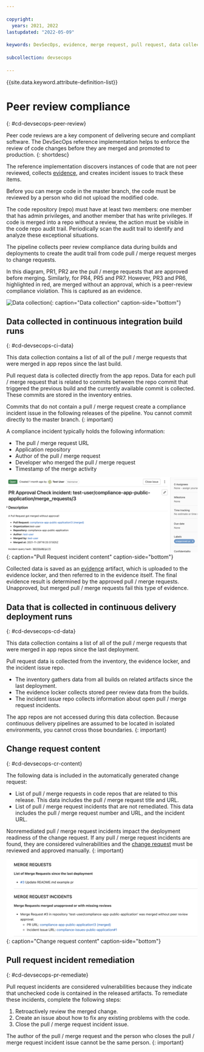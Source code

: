 ```yaml
---

copyright:
  years: 2021, 2022
lastupdated: "2022-05-09"

keywords: DevSecOps, evidence, merge request, pull request, data collection

subcollection: devsecops

---
```


{{site.data.keyword.attribute-definition-list}}

# Peer review compliance
{: #cd-devsecops-peer-review}

Peer code reviews are a key component of delivering secure and compliant software. The DevSecOps reference implementation helps to enforce the review of code changes before they are merged and promoted to production. 
{: shortdesc}

The reference implementation discovers instances of code that are not peer reviewed, collects [evidence](/docs/devsecops?topic=devsecops-devsecops-collect-evidence), and creates incident issues to track these items.

Before you can merge code in the master branch, the code must be reviewed by a person who did not upload the modified code.

The code repository (repo) must have at least two members: one member that has admin privileges, and another member that has write privileges. If code is merged into a repo without a review, the action must be visible in the code repo audit trail. Periodically scan the audit trail to identify and analyze these exceptional situations.

The pipeline collects peer review compliance data during builds and deployments to create the audit trail from code pull / merge request merges to change requests.

In this diagram, PR1, PR2 are the pull / merge requests that are approved before merging. Similarly, for PR4, PR5 and PR7. However, PR3 and PR6, highlighted in red, are merged without an approval, which is a peer-review compliance violation. This is captured as an evidence. 

 ![Data collection](images/data-collection.svg){: caption="Data collection" caption-side="bottom"}
 
## Data collected in continuous integration build runs 
{: #cd-devsecops-ci-data}

This data collection contains a list of all of the pull / merge requests that were merged in app repos since the last build.

Pull request data is collected directly from the app repos. Data for each pull / merge request that is related to commits between the repo commit that triggered the previous build and the currently available commit is collected. These commits are stored in the inventory entries.

Commits that do not contain a pull / merge request create a compliance incident issue in the following releases of the pipeline. You cannot commit directly to the master branch.
{: important}

A compliance incident typically holds the following information:
* The pull / merge request URL
* Application repository
* Author of the pull / merge request
* Developer who merged the pull / merge request
* Timestamp of the merge activity

 ![Pull Request incident content](images/devsecops-pr-incident-issue.png){: caption="Pull Request incident content" caption-side="bottom"}

Collected data is saved as an [evidence](/docs/devsecops?topic=devsecops-devsecops-collect-evidence) artifact, which is uploaded to the evidence locker, and then referred to in the evidence itself. The final evidence result is determined by the approved pull / merge requests. Unapproved, but merged pull / merge requests fail this type of evidence.

## Data that is collected in continuous delivery deployment runs 
{: #cd-devsecops-cd-data}

This data collection contains a list of all of the pull / merge requests that were merged in app repos since the last deployment. 

Pull request data is collected from the inventory, the evidence locker, and the incident issue repo.

* The inventory gathers data from all builds on related artifacts since the last deployment.
* The evidence locker collects stored peer review data from the builds.
* The incident issue repo collects information about open pull / merge request incidents.

The app repos are not accessed during this data collection. Because continuous delivery pipelines are assumed to be located in isolated environments, you cannot cross those boundaries.
{: important}

## Change request content 
{: #cd-devsecops-cr-content}

The following data is included in the automatically generated change request:

* List of pull / merge requests in code repos that are related to this release. This data includes the pull / merge request title and URL.
* List of pull / merge request incidents that are not remediated. This data includes the pull / merge request number and URL, and the incident URL.

Nonremediated pull / merge request incidents impact the deployment readiness of the change request. If any pull / merge request incidents are found, they are considered vulnerabilities and the [change request](/docs/devsecops?topic=devsecops-cd-devsecops-approve-cr) must be reviewed and approved manually.
{: important}

![Change request content](images/devsecops-pr-incident-change-request-content.png){: caption="Change request content" caption-side="bottom"}


## Pull request incident remediation
{: #cd-devsecops-pr-remediate}

Pull request incidents are considered vulnerabilities because they indicate that unchecked code is contained in the released artifacts. To remediate these incidents, complete the following steps:

1. Retroactively review the merged change.
1. Create an issue about how to fix any existing problems with the code.
1. Close the pull / merge request incident issue.

The author of the pull / merge request and the person who closes the pull / merge request incident issue cannot be the same person.
{: important}
